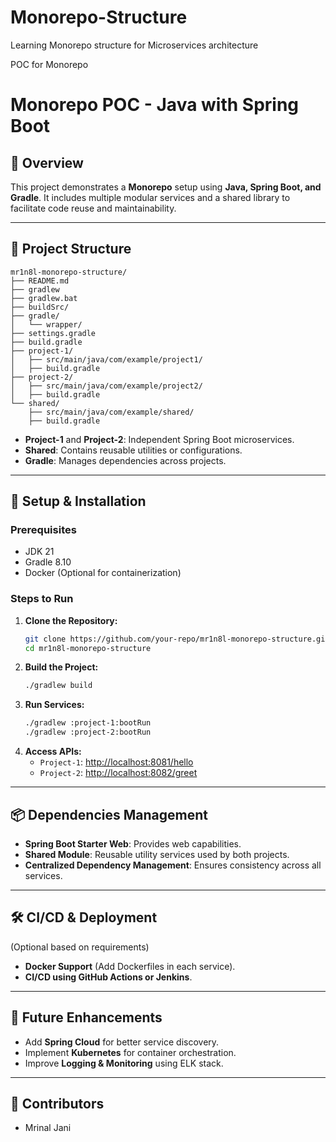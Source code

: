 # Monorepo-Structure
Learning Monorepo structure for Microservices architecture 

POC for Monorepo

# Monorepo POC - Java with Spring Boot

## 📌 Overview
This project demonstrates a **Monorepo** setup using **Java, Spring Boot, and Gradle**. It includes multiple modular services and a shared library to facilitate code reuse and maintainability.

---

## 📁 Project Structure

```
mr1n8l-monorepo-structure/
├── README.md
├── gradlew
├── gradlew.bat
├── buildSrc/
├── gradle/
│   └── wrapper/
├── settings.gradle
├── build.gradle
├── project-1/
│   ├── src/main/java/com/example/project1/
│   ├── build.gradle
├── project-2/
│   ├── src/main/java/com/example/project2/
│   ├── build.gradle
└── shared/
    ├── src/main/java/com/example/shared/
    ├── build.gradle
```


- **Project-1** and **Project-2**: Independent Spring Boot microservices.
- **Shared**: Contains reusable utilities or configurations.
- **Gradle**: Manages dependencies across projects.

---

## 🚀 Setup & Installation
### Prerequisites
- JDK 21
- Gradle 8.10
- Docker (Optional for containerization)

### Steps to Run
1. **Clone the Repository:**
   ```sh
   git clone https://github.com/your-repo/mr1n8l-monorepo-structure.git
   cd mr1n8l-monorepo-structure
   ```
2. **Build the Project:**
   ```sh
   ./gradlew build
   ```
3. **Run Services:**
   ```sh
   ./gradlew :project-1:bootRun
   ./gradlew :project-2:bootRun
   ```
4. **Access APIs:**
   - `Project-1`: [http://localhost:8081/hello](http://localhost:8081/hello)
   - `Project-2`: [http://localhost:8082/greet](http://localhost:8082/greet)

---

## 📦 Dependencies Management
- **Spring Boot Starter Web**: Provides web capabilities.
- **Shared Module**: Reusable utility services used by both projects.
- **Centralized Dependency Management**: Ensures consistency across all services.

---

## 🛠️ CI/CD & Deployment
(Optional based on requirements)
- **Docker Support** (Add Dockerfiles in each service).
- **CI/CD using GitHub Actions or Jenkins**.

---

## 📝 Future Enhancements
- Add **Spring Cloud** for better service discovery.
- Implement **Kubernetes** for container orchestration.
- Improve **Logging & Monitoring** using ELK stack.

---

## 👥 Contributors
- Mrinal Jani
